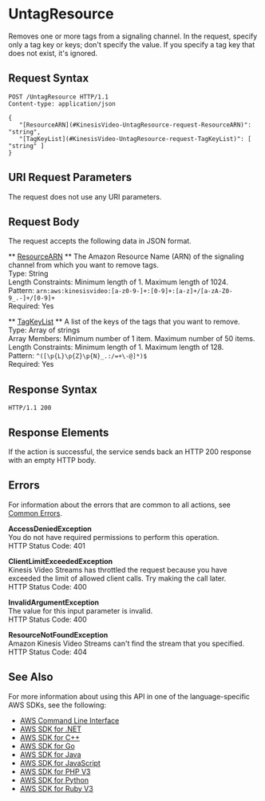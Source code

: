 # UntagResource<a name="API_UntagResource"></a>

Removes one or more tags from a signaling channel\. In the request, specify only a tag key or keys; don't specify the value\. If you specify a tag key that does not exist, it's ignored\.

## Request Syntax<a name="API_UntagResource_RequestSyntax"></a>

```
POST /UntagResource HTTP/1.1
Content-type: application/json

{
   "[ResourceARN](#KinesisVideo-UntagResource-request-ResourceARN)": "string",
   "[TagKeyList](#KinesisVideo-UntagResource-request-TagKeyList)": [ "string" ]
}
```

## URI Request Parameters<a name="API_UntagResource_RequestParameters"></a>

The request does not use any URI parameters\.

## Request Body<a name="API_UntagResource_RequestBody"></a>

The request accepts the following data in JSON format\.

 ** [ResourceARN](#API_UntagResource_RequestSyntax) **   <a name="KinesisVideo-UntagResource-request-ResourceARN"></a>
The Amazon Resource Name \(ARN\) of the signaling channel from which you want to remove tags\.  
Type: String  
Length Constraints: Minimum length of 1\. Maximum length of 1024\.  
Pattern: `arn:aws:kinesisvideo:[a-z0-9-]+:[0-9]+:[a-z]+/[a-zA-Z0-9_.-]+/[0-9]+`   
Required: Yes

 ** [TagKeyList](#API_UntagResource_RequestSyntax) **   <a name="KinesisVideo-UntagResource-request-TagKeyList"></a>
A list of the keys of the tags that you want to remove\.  
Type: Array of strings  
Array Members: Minimum number of 1 item\. Maximum number of 50 items\.  
Length Constraints: Minimum length of 1\. Maximum length of 128\.  
Pattern: `^([\p{L}\p{Z}\p{N}_.:/=+\-@]*)$`   
Required: Yes

## Response Syntax<a name="API_UntagResource_ResponseSyntax"></a>

```
HTTP/1.1 200
```

## Response Elements<a name="API_UntagResource_ResponseElements"></a>

If the action is successful, the service sends back an HTTP 200 response with an empty HTTP body\.

## Errors<a name="API_UntagResource_Errors"></a>

For information about the errors that are common to all actions, see [Common Errors](CommonErrors.md)\.

 **AccessDeniedException**   
You do not have required permissions to perform this operation\.  
HTTP Status Code: 401

 **ClientLimitExceededException**   
Kinesis Video Streams has throttled the request because you have exceeded the limit of allowed client calls\. Try making the call later\.  
HTTP Status Code: 400

 **InvalidArgumentException**   
The value for this input parameter is invalid\.  
HTTP Status Code: 400

 **ResourceNotFoundException**   
Amazon Kinesis Video Streams can't find the stream that you specified\.  
HTTP Status Code: 404

## See Also<a name="API_UntagResource_SeeAlso"></a>

For more information about using this API in one of the language\-specific AWS SDKs, see the following:
+  [AWS Command Line Interface](https://docs.aws.amazon.com/goto/aws-cli/kinesisvideo-2017-09-30/UntagResource) 
+  [AWS SDK for \.NET](https://docs.aws.amazon.com/goto/DotNetSDKV3/kinesisvideo-2017-09-30/UntagResource) 
+  [AWS SDK for C\+\+](https://docs.aws.amazon.com/goto/SdkForCpp/kinesisvideo-2017-09-30/UntagResource) 
+  [AWS SDK for Go](https://docs.aws.amazon.com/goto/SdkForGoV1/kinesisvideo-2017-09-30/UntagResource) 
+  [AWS SDK for Java](https://docs.aws.amazon.com/goto/SdkForJava/kinesisvideo-2017-09-30/UntagResource) 
+  [AWS SDK for JavaScript](https://docs.aws.amazon.com/goto/AWSJavaScriptSDK/kinesisvideo-2017-09-30/UntagResource) 
+  [AWS SDK for PHP V3](https://docs.aws.amazon.com/goto/SdkForPHPV3/kinesisvideo-2017-09-30/UntagResource) 
+  [AWS SDK for Python](https://docs.aws.amazon.com/goto/boto3/kinesisvideo-2017-09-30/UntagResource) 
+  [AWS SDK for Ruby V3](https://docs.aws.amazon.com/goto/SdkForRubyV3/kinesisvideo-2017-09-30/UntagResource) 